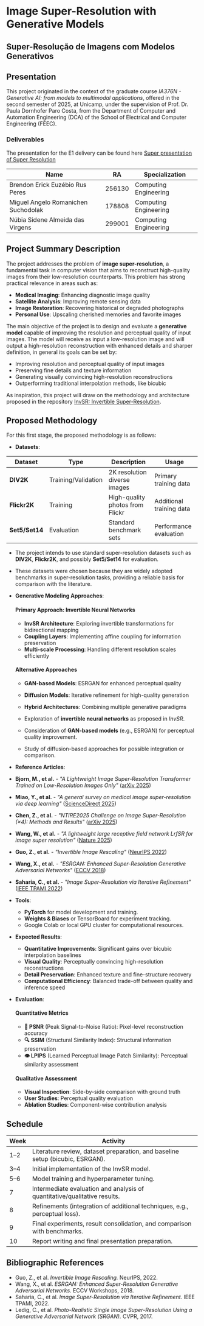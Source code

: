 


# Image Super-Resolution with Generative Models  
## Super-Resolução de Imagens com Modelos Generativos  

## Presentation  

This project originated in the context of the graduate course *IA376N - Generative AI: from models to multimodal applications*, offered in the second semester of 2025, at Unicamp, under the supervision of Prof. Dr. Paula Dornhofer Paro Costa, from the Department of Computer and Automation Engineering (DCA) of the School of Electrical and Computer Engineering (FEEC).  

### Deliverables
The presentation for the E1 delivery can be found here [Super presentation of Super Resolution](https://docs.google.com/presentation/d/1LrxHj0p9UAfdooWXWIvNTW1KwR4ejZvf/edit?slide=id.p1#slide=id.p1)

|Name  | RA | Specialization|
|--|--|--|
| Brendon Erick Euzébio Rus Peres  | 256130  | Computing Engineering |
| Miguel Angelo Romanichen Suchodolak  | 178808  | Computing Engineering |
| Núbia Sidene Almeida das Virgens  | 299001  | Computing Engineering |  

## Project Summary Description  

The project addresses the problem of **image super-resolution**, a fundamental task in computer vision that aims to reconstruct high-quality images from their low-resolution counterparts. This problem has strong practical relevance in areas such as:
- **Medical Imaging**: Enhancing diagnostic image quality
- **Satellite Analysis**: Improving remote sensing data
- **Image Restoration**: Recovering historical or degraded photographs
- **Personal Use**: Upscaling cherished memories and favorite images 

The main objective of the project is to design and evaluate a **generative model** capable of improving the resolution and perceptual quality of input images. The model will receive as input a low-resolution image and will output a high-resolution reconstruction with enhanced details and sharper definition, in general its goals can be set by:

- Improving resolution and perceptual quality of input images
- Preserving fine details and texture information
- Generating visually convincing high-resolution reconstructions
- Outperforming traditional interpolation methods, like bicubic

As inspiration, this project will draw on the methodology and architecture proposed in the repository [InvSR: Invertible Super-Resolution](https://github.com/zsyOAOA/InvSR).  

## Proposed Methodology  

For this first stage, the proposed methodology is as follows:  

- **Datasets**:

| Dataset | Type | Description | Usage |
|---------|------|-------------|-------|
| **DIV2K** | Training/Validation | 2K resolution diverse images | Primary training data |
| **Flickr2K** | Training | High-quality photos from Flickr | Additional training data |
| **Set5/Set14** | Evaluation | Standard benchmark sets | Performance evaluation |

  - The project intends to use standard super-resolution datasets such as **DIV2K**, **Flickr2K**, and possibly **Set5/Set14** for evaluation.  
  - These datasets were chosen because they are widely adopted benchmarks in super-resolution tasks, providing a reliable basis for comparison with the literature.  

- **Generative Modeling Approaches**:
    #### Primary Approach: Invertible Neural Networks
    - **InvSR Architecture**: Exploring invertible transformations for bidirectional mapping
    - **Coupling Layers**: Implementing affine coupling for information preservation
    - **Multi-scale Processing**: Handling different resolution scales efficiently

    #### Alternative Approaches
    - **GAN-based Models**: ESRGAN for enhanced perceptual quality
    - **Diffusion Models**: Iterative refinement for high-quality generation
    - **Hybrid Architectures**: Combining multiple generative paradigms

  - Exploration of **invertible neural networks** as proposed in *InvSR*.  
  - Consideration of **GAN-based models** (e.g., ESRGAN) for perceptual quality improvement.  
  - Study of diffusion-based approaches for possible integration or comparison.  

- **Reference Articles**:  
- **Bjorn, M., et al.** - *"A Lightweight Image Super-Resolution Transformer Trained on Low-Resolution Images Only"* ([arXiv 2025](https://arxiv.org/))
- **Miao, Y., et al.** - *"A general survey on medical image super-resolution via deep learning"* ([ScienceDirect 2025](https://www.sciencedirect.com/))
- **Chen, Z., et al.** - *"NTIRE2025 Challenge on Image Super-Resolution (×4): Methods and Results"* ([arXiv 2025](https://arxiv.org/))
- **Wang, W., et al.** - *"A lightweight large receptive field network LrfSR for image super resolution"* ([Nature 2025](https://www.nature.com/))
- **Guo, Z., et al.** - *"Invertible Image Rescaling"* ([NeurIPS 2022](https://proceedings.neurips.cc/))
- **Wang, X., et al.** - *"ESRGAN: Enhanced Super-Resolution Generative Adversarial Networks"* ([ECCV 2018](https://arxiv.org/))
- **Saharia, C., et al.** - *"Image Super-Resolution via Iterative Refinement"* ([IEEE TPAMI 2022](https://ieeexplore.ieee.org/))

- **Tools**:  
  - **PyTorch** for model development and training.  
  - **Weights & Biases** or TensorBoard for experiment tracking.  
  - Google Colab or local GPU cluster for computational resources.  

- **Expected Results**:  
    - **Quantitative Improvements**: Significant gains over bicubic interpolation baselines
    - **Visual Quality**: Perceptually convincing high-resolution reconstructions
    - **Detail Preservation**: Enhanced texture and fine-structure recovery
    - **Computational Efficiency**: Balanced trade-off between quality and inference speed

- **Evaluation**:  
    #### Quantitative Metrics
    - **📐 PSNR** (Peak Signal-to-Noise Ratio): Pixel-level reconstruction accuracy
    - **🔍 SSIM** (Structural Similarity Index): Structural information preservation
    - **👁️ LPIPS** (Learned Perceptual Image Patch Similarity): Perceptual similarity assessment

    #### Qualitative Assessment
    - **Visual Inspection**: Side-by-side comparison with ground truth
    - **User Studies**: Perceptual quality evaluation
    - **Ablation Studies**: Component-wise contribution analysis

## Schedule  

| Week | Activity |  
|------|----------|  
| 1–2  | Literature review, dataset preparation, and baseline setup (bicubic, ESRGAN). |  
| 3–4  | Initial implementation of the InvSR model. |  
| 5–6  | Model training and hyperparameter tuning. |  
| 7    | Intermediate evaluation and analysis of quantitative/qualitative results. |  
| 8    | Refinements (integration of additional techniques, e.g., perceptual loss). |  
| 9    | Final experiments, result consolidation, and comparison with benchmarks. |  
| 10   | Report writing and final presentation preparation. |  

## Bibliographic References  

- Guo, Z., et al. *Invertible Image Rescaling.* NeurIPS, 2022.  
- Wang, X., et al. *ESRGAN: Enhanced Super-Resolution Generative Adversarial Networks.* ECCV Workshops, 2018.  
- Saharia, C., et al. *Image Super-Resolution via Iterative Refinement.* IEEE TPAMI, 2022.  
- Ledig, C., et al. *Photo-Realistic Single Image Super-Resolution Using a Generative Adversarial Network (SRGAN).* CVPR, 2017.  

